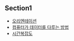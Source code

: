 ## Section1

- [오리엔테이션](1-1_오리엔테이션.md)
- [컴퓨터가 데이터를 다루는 방법](1-2_컴퓨터가데이터를다루는방법.md)
- [시간복잡도](1-3_시간복잡도.md)